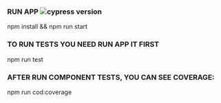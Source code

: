 ### RUN APP ![cypress version](https://img.shields.io/badge/cypress-10.3.0-brightgreen)

npm install && npm run start

### TO RUN TESTS YOU NEED RUN APP IT FIRST

npm run test

### AFTER RUN COMPONENT TESTS, YOU CAN SEE COVERAGE:

npm run cod:coverage
